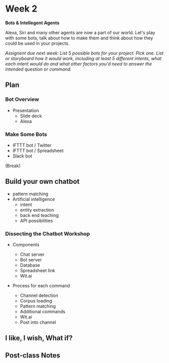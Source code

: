 # Week 2

**Bots & Intellegent Agents**

Alexa, Siri and many other agents are now a part of our world. Let's play with some bots, talk about how to make them and think about how they could be used in your projects.

_Assignent due next week: List 5 possible bots for your project. Pick one. List or storyboard how it would work, including at least 5 different intents, what each intent would do and what other factors you'd need to answer the intended question or command._

## Plan

### Bot Overview

- Presentation
  - Slide deck
  - Alexa

### Make Some Bots

- IFTTT bot / Twitter
- IFTTT bot / Spreadsheet
- Slack bot

(Break)

## Build your own chatbot

  - pattern matching
  - Artificial intelligence
    - intent
    - entity extraction
    - back end teaching
    - API possibilities
  
### Dissecting the Chatbot Workshop

- Components
  - Chat server
  - Bot server
  - Database
  - Spreadsheet link
  - Wit.ai
  
- Process for each command
  - Channel detection
  - Corpus loading
  - Pattern matching
  - Additional commands
  - Wit.ai
  - Post into channel
  
## I like, I wish, What if?

## Post-class Notes

